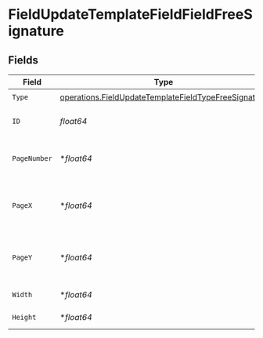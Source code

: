 # FieldUpdateTemplateFieldFieldFreeSignature


## Fields

| Field                                                                                                                        | Type                                                                                                                         | Required                                                                                                                     | Description                                                                                                                  |
| ---------------------------------------------------------------------------------------------------------------------------- | ---------------------------------------------------------------------------------------------------------------------------- | ---------------------------------------------------------------------------------------------------------------------------- | ---------------------------------------------------------------------------------------------------------------------------- |
| `Type`                                                                                                                       | [operations.FieldUpdateTemplateFieldTypeFreeSignature](../../models/operations/fieldupdatetemplatefieldtypefreesignature.md) | :heavy_check_mark:                                                                                                           | N/A                                                                                                                          |
| `ID`                                                                                                                         | *float64*                                                                                                                    | :heavy_check_mark:                                                                                                           | The ID of the field to update.                                                                                               |
| `PageNumber`                                                                                                                 | **float64*                                                                                                                   | :heavy_minus_sign:                                                                                                           | The page number the field will be on.                                                                                        |
| `PageX`                                                                                                                      | **float64*                                                                                                                   | :heavy_minus_sign:                                                                                                           | The X coordinate of where the field will be placed.                                                                          |
| `PageY`                                                                                                                      | **float64*                                                                                                                   | :heavy_minus_sign:                                                                                                           | The Y coordinate of where the field will be placed.                                                                          |
| `Width`                                                                                                                      | **float64*                                                                                                                   | :heavy_minus_sign:                                                                                                           | The width of the field.                                                                                                      |
| `Height`                                                                                                                     | **float64*                                                                                                                   | :heavy_minus_sign:                                                                                                           | The height of the field.                                                                                                     |